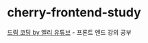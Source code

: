 # cherry-frontend-study

[드림 코딩 by 앨리 유튜브](https://www.youtube.com/playlist?list=PLv2d7VI9OotQ1F92Jp9Ce7ovHEsuRQB3Y) - 프론트 엔드 강의 공부
